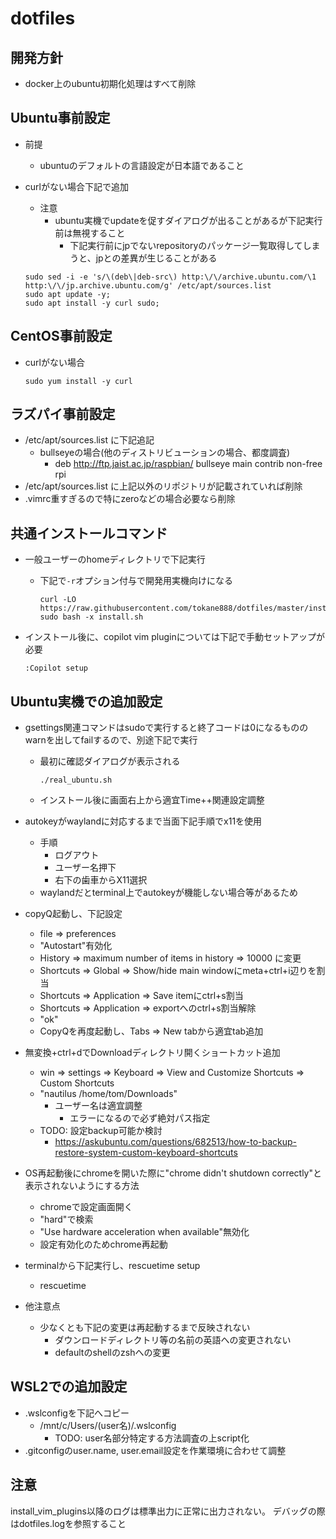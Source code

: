 # dotfiles

## 開発方針

- docker上のubuntu初期化処理はすべて削除

## Ubuntu事前設定

- 前提
  - ubuntuのデフォルトの言語設定が日本語であること
- curlがない場合下記で追加
  - 注意
    - ubuntu実機でupdateを促すダイアログが出ることがあるが下記実行前は無視すること
      - 下記実行前にjpでないrepositoryのパッケージ一覧取得してしまうと、jpとの差異が生じることがある

  ```shell
  sudo sed -i -e 's/\(deb\|deb-src\) http:\/\/archive.ubuntu.com/\1 http:\/\/jp.archive.ubuntu.com/g' /etc/apt/sources.list
  sudo apt update -y;
  sudo apt install -y curl sudo;
  ```

## CentOS事前設定

- curlがない場合

  ```shell
  sudo yum install -y curl
  ```

## ラズパイ事前設定

- /etc/apt/sources.list に下記追記
  - bullseyeの場合(他のディストリビューションの場合、都度調査)
    - deb <http://ftp.jaist.ac.jp/raspbian/> bullseye main contrib non-free rpi
- /etc/apt/sources.list に上記以外のリポジトリが記載されていれば削除
- .vimrc重すぎるので特にzeroなどの場合必要なら削除

## 共通インストールコマンド

- 一般ユーザーのhomeディレクトリで下記実行
  - 下記で`-r`オプション付与で開発用実機向けになる

    ```shell
    curl -LO https://raw.githubusercontent.com/tokane888/dotfiles/master/install.sh
    sudo bash -x install.sh
    ```

- インストール後に、copilot vim pluginについては下記で手動セットアップが必要

  ```shell
  :Copilot setup
  ```

## Ubuntu実機での追加設定

- gsettings関連コマンドはsudoで実行すると終了コードは0になるもののwarnを出してfailするので、別途下記で実行
  - 最初に確認ダイアログが表示される

    ```shell
    ./real_ubuntu.sh
    ```

  - インストール後に画面右上から適宜Time++関連設定調整

- autokeyがwaylandに対応するまで当面下記手順でx11を使用
  - 手順
    - ログアウト
    - ユーザー名押下
    - 右下の歯車からX11選択
  - waylandだとterminal上でautokeyが機能しない場合等があるため

- copyQ起動し、下記設定
  - file => preferences
  - "Autostart"有効化
  - History => maximum number of items in history => 10000 に変更
  - Shortcuts => Global => Show/hide main windowにmeta+ctrl+i辺りを割当
  - Shortcuts => Application => Save itemにctrl+s割当
  - Shortcuts => Application => exportへのctrl+s割当解除
  - "ok"
  - CopyQを再度起動し、Tabs => New tabから適宜tab追加

- 無変換+ctrl+dでDownloadディレクトリ開くショートカット追加
  - win => settings => Keyboard => View and Customize Shortcuts => Custom Shortcuts
  - "nautilus /home/tom/Downloads"
    - ユーザー名は適宜調整
      - エラーになるので必ず絶対パス指定
  - TODO: 設定backup可能か検討
    - <https://askubuntu.com/questions/682513/how-to-backup-restore-system-custom-keyboard-shortcuts>
- OS再起動後にchromeを開いた際に"chrome didn't shutdown correctly"と表示されないようにする方法
  - chromeで設定画面開く
  - "hard"で検索
  - "Use hardware acceleration when available"無効化
  - 設定有効化のためchrome再起動
- terminalから下記実行し、rescuetime setup
  - rescuetime
- 他注意点
  - 少なくとも下記の変更は再起動するまで反映されない
    - ダウンロードディレクトリ等の名前の英語への変更されない
    - defaultのshellのzshへの変更

## WSL2での追加設定

- .wslconfigを下記へコピー
  - /mnt/c/Users/(user名)/.wslconfig
    - TODO: user名部分特定する方法調査の上script化
- .gitconfigのuser.name, user.email設定を作業環境に合わせて調整

## 注意

install_vim_plugins以降のログは標準出力に正常に出力されない。
デバッグの際はdotfiles.logを参照すること
